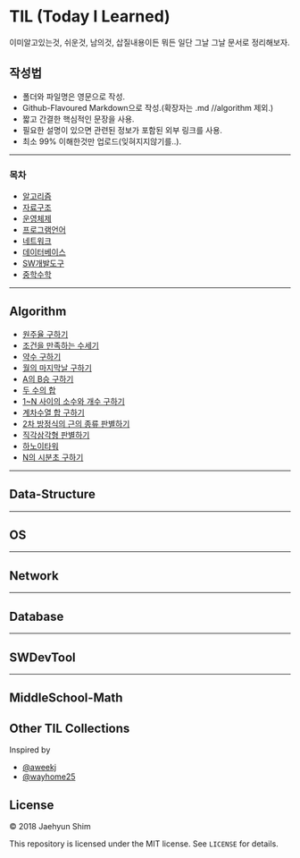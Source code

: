 # TIL (Today I Learned)
이미알고있는것, 쉬운것, 남의것, 삽질내용이든 뭐든 일단 그날 그날 문서로 정리해보자.

## 작성법
- 폴더와 파일명은 영문으로 작성.
- Github-Flavoured Markdown으로 작성.(확장자는 .md //algorithm 제외.)
- 짧고 간결한 핵심적인 문장을 사용. 
- 필요한 설명이 있으면 관련된 정보가 포함된 외부 링크를 사용.
- 최소 99% 이해한것만 업로드(잊혀지지않기를..).

----------------------------------------------------------------------------------------------------------------------

### 목차
* [알고리즘](#Algorithm)
* [자료구조](#Data-Structure)
* [운영체제](#OS)
* [프로그램언어](#Programming-Language)
* [네트워크](#Network)
* [데이터베이스](#Database)
* [SW개발도구](#SWDevTool)
* [중학수학](#MiddleSchool-Math)

---
## Algorithm
* [원주율 구하기](algorithm/src/CircleRate.java)
* [조건을 만족하는 수세기](algorithm/src/CountingANumberSatisfyingACondition.java)
* [약수 구하기](algorithm/src/LastDayOfMonth.java)
* [월의 마지막날 구하기](algorithm/src/MaxValueAndMinValue.java)
* [A의 B승 구하기](algorithm/src/NPowerOfN.java)
* [두 수의 합](algorithm/src/NumberSum.java)
* [1~N 사이의 소수와 개수 구하기](algorithm/src/PrimeNumberCount.java)
* [계차수열 합 구하기](algorithm/src/ProgressionOfDifferencesSum.java)
* [2차 방정식의 근의 종류 판별하기](algorithm/src/QuadraticEquationByKindsOfValue.java)
* [직각삼각형 판별하기](algorithm/src/RightTriangleDivision.java)
* [하노이타워](algorithm/src/TheTowerOfHanoi.java)
* [N의 시분초 구하기](algorithm/src/TimeOfHrMinSec.java)

---
## Data-Structure

---
## OS

---
## Network

---
## Database

---
## SWDevTool

---
## MiddleSchool-Math


## Other TIL Collections
Inspired by

* [@aweekj](https://github.com/aweekj/til)
* [@wayhome25](https://github.com/wayhome25/til)


## License

© 2018 Jaehyun Shim

This repository is licensed under the MIT license. See `LICENSE` for details.
